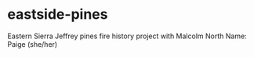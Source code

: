 # eastside-pines
Eastern Sierra Jeffrey pines fire history project with Malcolm North
Name: Paige (she/her)